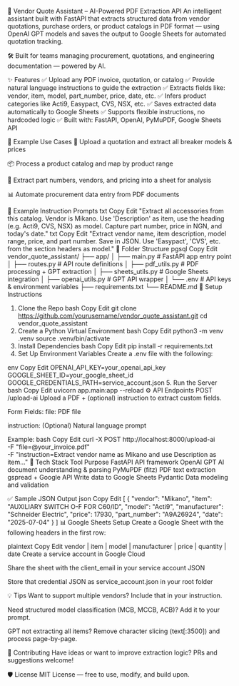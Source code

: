 🧠 Vendor Quote Assistant – AI-Powered PDF Extraction API
An intelligent assistant built with FastAPI that extracts structured data from vendor quotations, purchase orders, or product catalogs in PDF format — using OpenAI GPT models and saves the output to Google Sheets for automated quotation tracking.

🛠️ Built for teams managing procurement, quotations, and engineering documentation — powered by AI.

✨ Features
✅ Upload any PDF invoice, quotation, or catalog
✅ Provide natural language instructions to guide the extraction
✅ Extracts fields like: vendor, item, model, part_number, price, date, etc.
✅ Infers product categories like Acti9, Easypact, CVS, NSX, etc.
✅ Saves extracted data automatically to Google Sheets
✅ Supports flexible instructions, no hardcoded logic
✅ Built with: FastAPI, OpenAI, PyMuPDF, Google Sheets API

🚀 Example Use Cases
🧾 Upload a quotation and extract all breaker models & prices

📦 Process a product catalog and map by product range

📄 Extract part numbers, vendors, and pricing into a sheet for analysis

📊 Automate procurement data entry from PDF documents

🧪 Example Instruction Prompts
txt
Copy
Edit
"Extract all accessories from this catalog. Vendor is Mikano. Use 'Description' as item, use the heading (e.g. Acti9, CVS, NSX) as model. Capture part number, price in NGN, and today's date."
txt
Copy
Edit
"Extract vendor name, item description, model range, price, and part number. Save in JSON. Use 'Easypact', 'CVS', etc. from the section headers as model."
📁 Folder Structure
pgsql
Copy
Edit
vendor_quote_assistant/
├── app/
│   ├── main.py                 # FastAPI app entry point
│   ├── routes.py               # API route definitions
│   ├── pdf_utils.py            # PDF processing + GPT extraction
│   ├── sheets_utils.py         # Google Sheets integration
│   ├── openai_utils.py         # GPT API wrapper
│   └── .env                    # API keys & environment variables
├── requirements.txt
└── README.md
🔧 Setup Instructions
1. Clone the Repo
bash
Copy
Edit
git clone https://github.com/yourusername/vendor_quote_assistant.git
cd vendor_quote_assistant
2. Create a Python Virtual Environment
bash
Copy
Edit
python3 -m venv .venv
source .venv/bin/activate
3. Install Dependencies
bash
Copy
Edit
pip install -r requirements.txt
4. Set Up Environment Variables
Create a .env file with the following:

env
Copy
Edit
OPENAI_API_KEY=your_openai_api_key
GOOGLE_SHEET_ID=your_google_sheet_id
GOOGLE_CREDENTIALS_PATH=service_account.json
5. Run the Server
bash
Copy
Edit
uvicorn app.main:app --reload
⚙️ API Endpoints
POST /upload-ai
Upload a PDF + (optional) instruction to extract custom fields.

Form Fields:
file: PDF file

instruction: (Optional) Natural language prompt

Example:
bash
Copy
Edit
curl -X POST http://localhost:8000/upload-ai \
  -F "file=@your_invoice.pdf" \
  -F "instruction=Extract vendor name as Mikano and use Description as item..."
🧠 Tech Stack
Tool	Purpose
FastAPI	API framework
OpenAI GPT	AI document understanding & parsing
PyMuPDF (fitz)	PDF text extraction
gspread + Google API	Write data to Google Sheets
Pydantic	Data modeling and validation

✅ Sample JSON Output
json
Copy
Edit
[
  {
    "vendor": "Mikano",
    "item": "AUXILIARY SWITCH O-F FOR C60/ID",
    "model": "Acti9",
    "manufacturer": "Schneider Electric",
    "price": 17930,
    "part_number": "A9A26924",
    "date": "2025-07-04"
  }
]
📊 Google Sheets Setup
Create a Google Sheet with the following headers in the first row:

plaintext
Copy
Edit
vendor | item | model | manufacturer | price | quantity | date
Create a service account in Google Cloud

Share the sheet with the client_email in your service account JSON

Store that credential JSON as service_account.json in your root folder

💡 Tips
Want to support multiple vendors? Include that in your instruction.

Need structured model classification (MCB, MCCB, ACB)? Add it to your prompt.

GPT not extracting all items? Remove character slicing (text[:3500]) and process page-by-page.

🤝 Contributing
Have ideas or want to improve extraction logic? PRs and suggestions welcome!

🛡️ License
MIT License — free to use, modify, and build upon.
